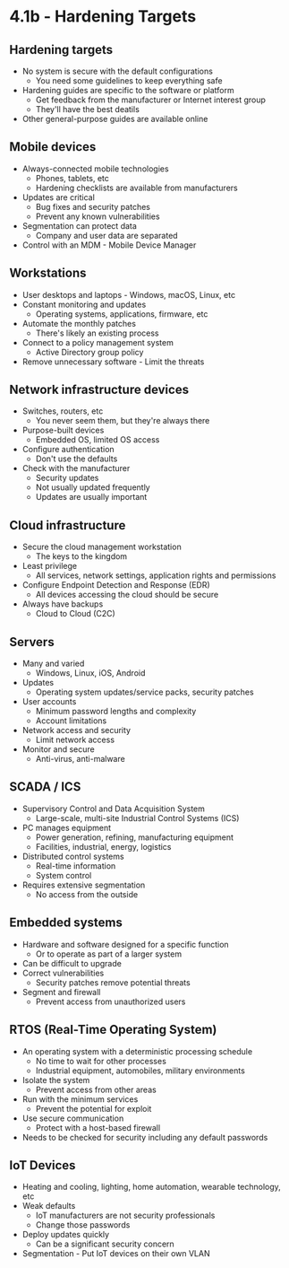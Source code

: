 # 4.1b - Hardening Targets
## Hardening targets
- No system is secure with the default configurations
	- You need some guidelines to keep everything safe
- Hardening guides are specific to the software or platform
	- Get feedback from the manufacturer or Internet interest group
	- They'll have the best deatils
- Other general-purpose guides are available online
## Mobile devices
- Always-connected mobile technologies
	- Phones, tablets, etc
	- Hardening checklists are available from manufacturers
- Updates are critical
	- Bug fixes and security patches
	- Prevent any known vulnerabilities
- Segmentation can protect data
	- Company and user data are separated
- Control with an MDM - Mobile Device Manager
## Workstations
- User desktops and laptops - Windows, macOS, Linux, etc
- Constant monitoring and updates
	- Operating systems, applications, firmware, etc
- Automate the monthly patches
	- There's likely an existing process
- Connect to a policy management system
	- Active Directory group policy
- Remove unnecessary software - Limit the threats
## Network infrastructure devices
- Switches, routers, etc
	- You never seem them, but they're always there
- Purpose-built devices
	- Embedded OS, limited OS access
- Configure authentication
	- Don't use the defaults
- Check with the manufacturer
	- Security updates
	- Not usually updated frequently
	- Updates are usually important
## Cloud infrastructure
- Secure the cloud management workstation
	- The keys to the kingdom
- Least privilege
	- All services, network settings, application rights and permissions
- Configure Endpoint Detection and Response (EDR)
	- All devices accessing the cloud should be secure
- Always have backups
	- Cloud to Cloud (C2C)
## Servers
- Many and varied
	- Windows, Linux, iOS, Android
- Updates
	- Operating system updates/service packs, security patches
- User accounts
	- Minimum password lengths and complexity
	- Account limitations
- Network access and security
	- Limit network access
- Monitor and secure
	- Anti-virus, anti-malware
## SCADA / ICS
- Supervisory Control and Data Acquisition System
	- Large-scale, multi-site Industrial Control Systems (ICS)
- PC manages equipment
	- Power generation, refining, manufacturing equipment
	- Facilities, industrial, energy, logistics
- Distributed control systems
	- Real-time information
	- System control
- Requires extensive segmentation
	- No access from the outside
## Embedded systems
- Hardware and software designed for a specific function
	- Or to operate as part of a larger system
- Can be difficult to upgrade
- Correct vulnerabilities
	- Security patches remove potential threats
- Segment and firewall
	- Prevent access from unauthorized users
## RTOS (Real-Time Operating System)
- An operating system with a deterministic processing schedule
	- No time to wait for other processes
	- Industrial equipment, automobiles, military environments
- Isolate the system
	- Prevent access from other areas
- Run with the minimum services
	- Prevent the potential for exploit
- Use secure communication
	- Protect with a host-based firewall
- Needs to be checked for security including any default passwords
## IoT Devices
- Heating and cooling, lighting, home automation, wearable technology, etc
- Weak defaults
	- IoT manufacturers are not security professionals
	- Change those passwords
- Deploy updates quickly
	- Can be a significant security concern
- Segmentation - Put IoT devices on their own VLAN